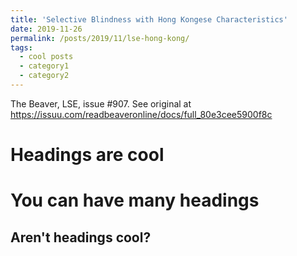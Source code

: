 ```yaml
---
title: 'Selective Blindness with Hong Kongese Characteristics'
date: 2019-11-26
permalink: /posts/2019/11/lse-hong-kong/
tags:
  - cool posts
  - category1
  - category2
---
```


The Beaver, LSE, issue #907. See original at https://issuu.com/readbeaveronline/docs/full_80e3cee5900f8c

Headings are cool
======

You can have many headings
======

Aren't headings cool?
------